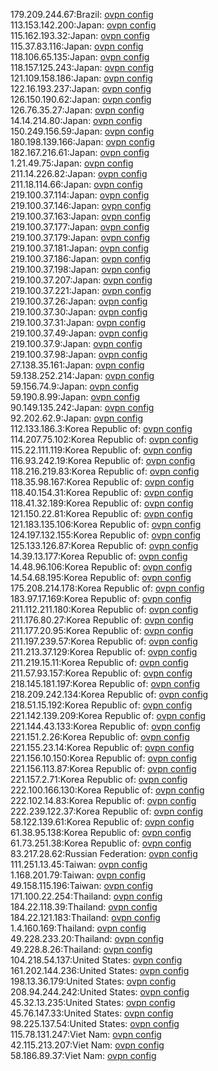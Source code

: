 179.209.244.67:Brazil: [ovpn config](vpn/179_209_244_67.ovpn)  
113.153.142.200:Japan: [ovpn config](vpn/113_153_142_200.ovpn)  
115.162.193.32:Japan: [ovpn config](vpn/115_162_193_32.ovpn)  
115.37.83.116:Japan: [ovpn config](vpn/115_37_83_116.ovpn)  
118.106.65.135:Japan: [ovpn config](vpn/118_106_65_135.ovpn)  
118.157.125.243:Japan: [ovpn config](vpn/118_157_125_243.ovpn)  
121.109.158.186:Japan: [ovpn config](vpn/121_109_158_186.ovpn)  
122.16.193.237:Japan: [ovpn config](vpn/122_16_193_237.ovpn)  
126.150.190.62:Japan: [ovpn config](vpn/126_150_190_62.ovpn)  
126.76.35.27:Japan: [ovpn config](vpn/126_76_35_27.ovpn)  
14.14.214.80:Japan: [ovpn config](vpn/14_14_214_80.ovpn)  
150.249.156.59:Japan: [ovpn config](vpn/150_249_156_59.ovpn)  
180.198.139.166:Japan: [ovpn config](vpn/180_198_139_166.ovpn)  
182.167.216.61:Japan: [ovpn config](vpn/182_167_216_61.ovpn)  
1.21.49.75:Japan: [ovpn config](vpn/1_21_49_75.ovpn)  
211.14.226.82:Japan: [ovpn config](vpn/211_14_226_82.ovpn)  
211.18.114.66:Japan: [ovpn config](vpn/211_18_114_66.ovpn)  
219.100.37.114:Japan: [ovpn config](vpn/219_100_37_114.ovpn)  
219.100.37.146:Japan: [ovpn config](vpn/219_100_37_146.ovpn)  
219.100.37.163:Japan: [ovpn config](vpn/219_100_37_163.ovpn)  
219.100.37.177:Japan: [ovpn config](vpn/219_100_37_177.ovpn)  
219.100.37.179:Japan: [ovpn config](vpn/219_100_37_179.ovpn)  
219.100.37.181:Japan: [ovpn config](vpn/219_100_37_181.ovpn)  
219.100.37.186:Japan: [ovpn config](vpn/219_100_37_186.ovpn)  
219.100.37.198:Japan: [ovpn config](vpn/219_100_37_198.ovpn)  
219.100.37.207:Japan: [ovpn config](vpn/219_100_37_207.ovpn)  
219.100.37.221:Japan: [ovpn config](vpn/219_100_37_221.ovpn)  
219.100.37.26:Japan: [ovpn config](vpn/219_100_37_26.ovpn)  
219.100.37.30:Japan: [ovpn config](vpn/219_100_37_30.ovpn)  
219.100.37.31:Japan: [ovpn config](vpn/219_100_37_31.ovpn)  
219.100.37.49:Japan: [ovpn config](vpn/219_100_37_49.ovpn)  
219.100.37.9:Japan: [ovpn config](vpn/219_100_37_9.ovpn)  
219.100.37.98:Japan: [ovpn config](vpn/219_100_37_98.ovpn)  
27.138.35.161:Japan: [ovpn config](vpn/27_138_35_161.ovpn)  
59.138.252.214:Japan: [ovpn config](vpn/59_138_252_214.ovpn)  
59.156.74.9:Japan: [ovpn config](vpn/59_156_74_9.ovpn)  
59.190.8.99:Japan: [ovpn config](vpn/59_190_8_99.ovpn)  
90.149.135.242:Japan: [ovpn config](vpn/90_149_135_242.ovpn)  
92.202.62.9:Japan: [ovpn config](vpn/92_202_62_9.ovpn)  
112.133.186.3:Korea Republic of: [ovpn config](vpn/112_133_186_3.ovpn)  
114.207.75.102:Korea Republic of: [ovpn config](vpn/114_207_75_102.ovpn)  
115.22.111.119:Korea Republic of: [ovpn config](vpn/115_22_111_119.ovpn)  
116.93.242.19:Korea Republic of: [ovpn config](vpn/116_93_242_19.ovpn)  
118.216.219.83:Korea Republic of: [ovpn config](vpn/118_216_219_83.ovpn)  
118.35.98.167:Korea Republic of: [ovpn config](vpn/118_35_98_167.ovpn)  
118.40.154.31:Korea Republic of: [ovpn config](vpn/118_40_154_31.ovpn)  
118.41.32.189:Korea Republic of: [ovpn config](vpn/118_41_32_189.ovpn)  
121.150.22.81:Korea Republic of: [ovpn config](vpn/121_150_22_81.ovpn)  
121.183.135.106:Korea Republic of: [ovpn config](vpn/121_183_135_106.ovpn)  
124.197.132.155:Korea Republic of: [ovpn config](vpn/124_197_132_155.ovpn)  
125.133.126.87:Korea Republic of: [ovpn config](vpn/125_133_126_87.ovpn)  
14.39.13.177:Korea Republic of: [ovpn config](vpn/14_39_13_177.ovpn)  
14.48.96.106:Korea Republic of: [ovpn config](vpn/14_48_96_106.ovpn)  
14.54.68.195:Korea Republic of: [ovpn config](vpn/14_54_68_195.ovpn)  
175.208.214.178:Korea Republic of: [ovpn config](vpn/175_208_214_178.ovpn)  
183.97.17.169:Korea Republic of: [ovpn config](vpn/183_97_17_169.ovpn)  
211.112.211.180:Korea Republic of: [ovpn config](vpn/211_112_211_180.ovpn)  
211.176.80.27:Korea Republic of: [ovpn config](vpn/211_176_80_27.ovpn)  
211.177.20.95:Korea Republic of: [ovpn config](vpn/211_177_20_95.ovpn)  
211.197.239.57:Korea Republic of: [ovpn config](vpn/211_197_239_57.ovpn)  
211.213.37.129:Korea Republic of: [ovpn config](vpn/211_213_37_129.ovpn)  
211.219.15.11:Korea Republic of: [ovpn config](vpn/211_219_15_11.ovpn)  
211.57.93.157:Korea Republic of: [ovpn config](vpn/211_57_93_157.ovpn)  
218.145.181.197:Korea Republic of: [ovpn config](vpn/218_145_181_197.ovpn)  
218.209.242.134:Korea Republic of: [ovpn config](vpn/218_209_242_134.ovpn)  
218.51.15.192:Korea Republic of: [ovpn config](vpn/218_51_15_192.ovpn)  
221.142.139.209:Korea Republic of: [ovpn config](vpn/221_142_139_209.ovpn)  
221.144.43.133:Korea Republic of: [ovpn config](vpn/221_144_43_133.ovpn)  
221.151.2.26:Korea Republic of: [ovpn config](vpn/221_151_2_26.ovpn)  
221.155.23.14:Korea Republic of: [ovpn config](vpn/221_155_23_14.ovpn)  
221.156.10.150:Korea Republic of: [ovpn config](vpn/221_156_10_150.ovpn)  
221.156.113.87:Korea Republic of: [ovpn config](vpn/221_156_113_87.ovpn)  
221.157.2.71:Korea Republic of: [ovpn config](vpn/221_157_2_71.ovpn)  
222.100.166.130:Korea Republic of: [ovpn config](vpn/222_100_166_130.ovpn)  
222.102.14.83:Korea Republic of: [ovpn config](vpn/222_102_14_83.ovpn)  
222.239.122.37:Korea Republic of: [ovpn config](vpn/222_239_122_37.ovpn)  
58.122.139.61:Korea Republic of: [ovpn config](vpn/58_122_139_61.ovpn)  
61.38.95.138:Korea Republic of: [ovpn config](vpn/61_38_95_138.ovpn)  
61.73.251.38:Korea Republic of: [ovpn config](vpn/61_73_251_38.ovpn)  
83.217.28.62:Russian Federation: [ovpn config](vpn/83_217_28_62.ovpn)  
111.251.13.45:Taiwan: [ovpn config](vpn/111_251_13_45.ovpn)  
1.168.201.79:Taiwan: [ovpn config](vpn/1_168_201_79.ovpn)  
49.158.115.196:Taiwan: [ovpn config](vpn/49_158_115_196.ovpn)  
171.100.22.254:Thailand: [ovpn config](vpn/171_100_22_254.ovpn)  
184.22.118.39:Thailand: [ovpn config](vpn/184_22_118_39.ovpn)  
184.22.121.183:Thailand: [ovpn config](vpn/184_22_121_183.ovpn)  
1.4.160.169:Thailand: [ovpn config](vpn/1_4_160_169.ovpn)  
49.228.233.20:Thailand: [ovpn config](vpn/49_228_233_20.ovpn)  
49.228.8.26:Thailand: [ovpn config](vpn/49_228_8_26.ovpn)  
104.218.54.137:United States: [ovpn config](vpn/104_218_54_137.ovpn)  
161.202.144.236:United States: [ovpn config](vpn/161_202_144_236.ovpn)  
198.13.36.179:United States: [ovpn config](vpn/198_13_36_179.ovpn)  
208.94.244.242:United States: [ovpn config](vpn/208_94_244_242.ovpn)  
45.32.13.235:United States: [ovpn config](vpn/45_32_13_235.ovpn)  
45.76.147.33:United States: [ovpn config](vpn/45_76_147_33.ovpn)  
98.225.137.54:United States: [ovpn config](vpn/98_225_137_54.ovpn)  
115.78.131.247:Viet Nam: [ovpn config](vpn/115_78_131_247.ovpn)  
42.115.213.207:Viet Nam: [ovpn config](vpn/42_115_213_207.ovpn)  
58.186.89.37:Viet Nam: [ovpn config](vpn/58_186_89_37.ovpn)  
